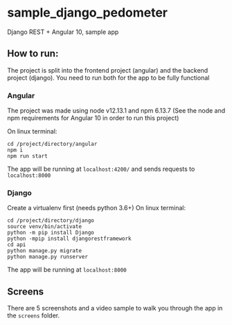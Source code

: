 # sample_django_pedometer
Django REST + Angular 10, sample app

## How to run:
The project is split into the frontend project (angular) and the backend project (django). You need to run both for the app to be fully functional


### Angular
The project was made using node v12.13.1 and npm 6.13.7 (See the node and npm requirements for Angular 10 in order to run this project)

On linux terminal:
```
cd /project/directory/angular
npm i
npm run start
```
The app will be running at `localhost:4200/` and sends requests to `localhost:8000`

### Django
Create a virtualenv first (needs python 3.6+)
On linux terminal:
```
cd /project/directory/django
source venv/bin/activate
python -m pip install Django
python -mpip install djangorestframework
cd api
python manage.py migrate
python manage.py runserver
```
The app will be running at `localhost:8000`

## Screens
There are 5 screenshots and a video sample to walk you through the app in the `screens` folder.

